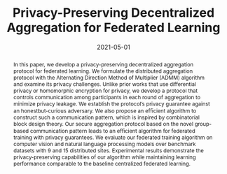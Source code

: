 ---
title: "Privacy-Preserving Decentralized Aggregation for Federated Learning"
collection: publications
permalink: /publication/2021-05-01-Privacy-Preserving-Decentralized-Aggregation-for-Federated-Learning
date: 2021-05-01
venue: 'In the proceedings of IEEE INFOCOM 2021 - IEEE Conference on Computer Communications Workshops (INFOCOM WKSHPS)'
link: 'https://ieeexplore.ieee.org/document/9484437/'
citation: ' Beomyeol Jeon,  S M Ferdous,  Muntasir Raihan Rahman,  Anwar Walid, &quot;Privacy-Preserving Decentralized Aggregation for Federated Learning.&quot; In the proceedings of IEEE INFOCOM 2021 - IEEE Conference on Computer Communications Workshops (INFOCOM WKSHPS), 2021.'
abstract: "In this paper, we develop a privacy-preserving decentralized aggregation protocol for federated learning. We formulate the distributed aggregation protocol with the Alternating Direction Method of Multiplier (ADMM) algorithm and examine its privacy challenges. Unlike prior works that use differential privacy or homomorphic encryption for privacy, we develop a protocol that controls communication among participants in each round of aggregation to minimize privacy leakage. We establish the protocol’s privacy guarantee against an honestbut-curious adversary. We also propose an efﬁcient algorithm to construct such a communication pattern, which is inspired by combinatorial block design theory. Our secure aggregation protocol based on the novel group-based communication pattern leads to an efﬁcient algorithm for federated training with privacy guarantees. We evaluate our federated training algorithm on computer vision and natural language processing models over benchmark datasets with 9 and 15 distributed sites. Experimental results demonstrate the privacy-preserving capabilities of our algorithm while maintaining learning performance comparable to the baseline centralized federated learning."
paperurl: "/files/pdf/papers/Jeon et al_2021_Privacy-Preserving Decentralized Aggregation for Federated Learning.pdf:/Users/ferd040/Dropbox/Ferdous-library/Personal/ACDA Early Career/Jeon et al_2021_Privacy-Preserving Decentralized Aggregation for Federated Learning.pdf:application/pdf"
---